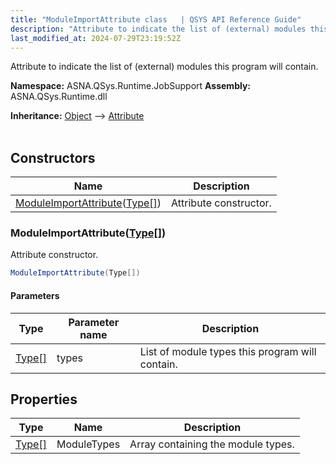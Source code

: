 ```yaml
---
title: "ModuleImportAttribute class   | QSYS API Reference Guide"
description: "Attribute to indicate the list of (external) modules this program will contain. "
last_modified_at: 2024-07-29T23:19:52Z
---
```


Attribute to indicate the list of (external) modules this program will contain.

**Namespace:** ASNA.QSys.Runtime.JobSupport
**Assembly:** ASNA.QSys.Runtime.dll

**Inheritance:** [Object](https://docs.microsoft.com/en-us/dotnet/api/system.object) --> [Attribute](https://docs.microsoft.com/en-us/dotnet/api/system.attribute)
<br>
<br>

## Constructors

| Name | Description |
| --- | --- |
| [ModuleImportAttribute](#moduleimportattributetype)([Type\[\]](https://docs.microsoft.com/en-us/dotnet/api/system.type)) | Attribute constructor.

### ModuleImportAttribute([Type\[\]](https://docs.microsoft.com/en-us/dotnet/api/system.type))

Attribute constructor.

```cs
ModuleImportAttribute(Type[])
```

#### Parameters

| Type | Parameter name | Description
| --- | --- | ---
| [Type\[\]](https://docs.microsoft.com/en-us/dotnet/api/system.type) | types | List of module types this program will contain.

## Properties

| Type | Name | Description
| --- | --- | --- 
| [Type\[\]](https://docs.microsoft.com/en-us/dotnet/api/system.type) | ModuleTypes | Array containing the module types. |
